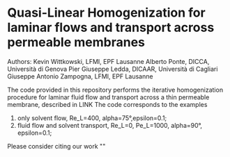 # Quasi-Linear Homogenization for laminar flows and transport across permeable membranes
Authors:
Kevin Wittkowski, LFMI, EPF Lausanne
Alberto Ponte, DICCA, Università di Genova
Pier Giuseppe Ledda, DICAAR, Università di Cagliari
Giuseppe Antonio Zampogna, LFMI, EPF Lausanne

The code provided in this repository performs the iterative homogenization procedure for laminar fluid flow and transport across a thin permeable membrane, described in
LINK
The code corresponds to the examples
1) only solvent flow, Re_L=400, alpha=75°,epsilon=0.1;
2) fluid flow and solvent transport, Re_L=0, Pe_L=1000, alpha=90°, epsilon=0.1;

Please consider citing our work
""
